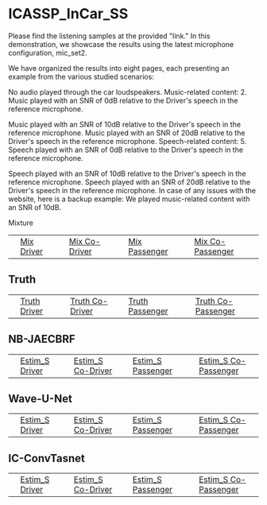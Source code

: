 # ICASSP_InCar_SS
Please find the listening samples at the provided "link." In this demonstration, we showcase the results using the latest microphone configuration, mic_set2.

We have organized the results into eight pages, each presenting an example from the various studied scenarios:

No audio played through the car loudspeakers.
Music-related content:
2. Music played with an SNR of 0dB relative to the Driver's speech in the reference microphone.

Music played with an SNR of 10dB relative to the Driver's speech in the reference microphone.
Music played with an SNR of 20dB relative to the Driver's speech in the reference microphone.
Speech-related content:
5. Speech played with an SNR of 0dB relative to the Driver's speech in the reference microphone.

Speech played with an SNR of 10dB relative to the Driver's speech in the reference microphone.
Speech played with an SNR of 20dB relative to the Driver's speech in the reference microphone.
In case of any issues with the website, here is a backup example: We played music-related content with an SNR of 10dB.

Mixture
<table>
  <tr>
    <td>
    <td><a href="./MusicMix_0_set1.wav">Mix Driver</a></td>
    </td>
    <td>
    <td><a href="./MusicMix_1_set1.wav">Mix Co-Driver</a></td>
    </td>
    <td>
    <td><a href="./MusicMix_2_set1.wav">Mix Passenger</a></td>
    </td>
    <td>
    <td><a href="./MusicMix_3_set1.wav">Mix Co-Passenger</a></td>
    </td>
  </tr>
</table>



## Truth
<table>
  <tr>
    <td>
    <td><a href="./MusicTruth_0_set1.wav">Truth Driver</a></td>
    </td>
    <td>
    <td><a href="./MusicTruth_1_set1.wav">Truth Co-Driver</a></td>
    </td>
    <td>
    <td><a href="./MusicTruth_2_set1.wav">Truth Passenger</a></td>
    </td>
    <td>
    <td><a href="./MusicTruth_3_set1.wav">Truth Co-Passenger</a></td>
    </td>
  </tr>
</table>


## NB-JAECBRF
<table>
  <tr>
    <td>
    <td><a href="./MusicBeamRNN_0_set1.wav">Estim_S Driver</a></td>
    </td>
    <td>
    <td><a href="./MusicBeamRNN_1_set1.wav">Estim_S Co-Driver</a></td>
    </td>
    <td>
    <td><a href="./MusicBeamRNN_2_set1.wav">Estim_S Passenger</a></td>
    </td>
    <td>
    <td><a href="./MusicBeamRNN_3_set1.wav">Estim_S Co-Passenger</a></td>
    </td>
  </tr>
</table>


## Wave-U-Net
<table>
  <tr>
    <td>
    <td><a href="./MusicWaveUnet_0_set1.wav">Estim_S Driver</a></td>
    </td>
    <td>
    <td><a href="./MusicWaveUnet_1_set1.wav">Estim_S Co-Driver</a></td>
    </td>
    <td>
    <td><a href="./MusicWaveUnet_2_set1.wav">Estim_S Passenger</a></td>
    </td>
    <td>
    <td><a href="./MusicWaveUnet_set1.wav">Estim_S Co-Passenger</a></td>
    </td>
  </tr>
</table>

## IC-ConvTasnet
<table>
  <tr>
    <td>
    <td><a href="./MusicIC-ConvTas_0_set1.wav">Estim_S Driver</a></td>
    </td>
    <td>
    <td><a href="./MusicIC-ConvTas_1_set1.wav">Estim_S Co-Driver</a></td>
    </td>
    <td>
    <td><a href="./MusicIC-ConvTas_2_set1.wav">Estim_S Passenger</a></td>
    </td>
    <td>
    <td><a href="./MusicIC-ConvTas_set1.wav">Estim_S Co-Passenger</a></td>
    </td>
  </tr>
</table>









